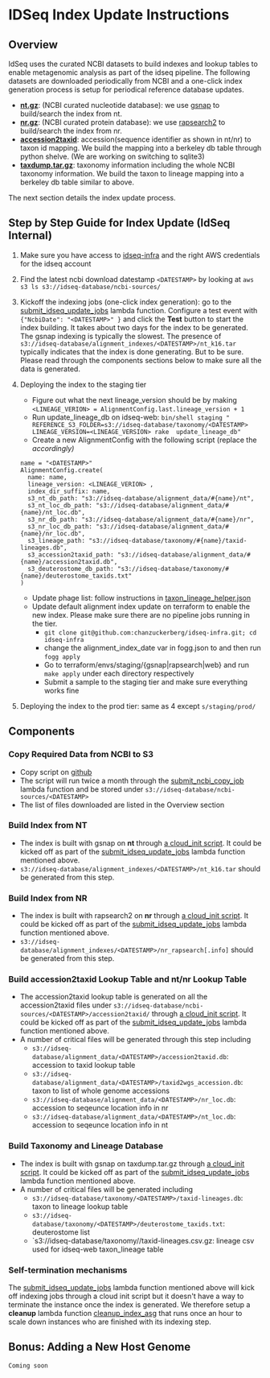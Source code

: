 # IDSeq Index Update Instructions

## Overview
  IdSeq uses the curated NCBI datasets to build indexes and lookup tables to enable metagenomic analysis as part of the idseq pipeline. The following datasets are downloaded periodically from NCBI and a one-click index generation process is setup for periodical reference database updates. 
   * [**nt.gz**](https://ftp.ncbi.nlm.nih.gov/blast/db/fasta/nt.gz): (NCBI curated nucleotide database): we use [gsnap](http://research-pub.gene.com/gmap/) to build/search the index from nt.
   * [**nr.gz**](https://ftp.ncbi.nlm.nih.gov/blast/db/fasta/nr.gz): (NCBI curated protein database): we use [rapsearch2](http://omics.informatics.indiana.edu/mg/RAPSearch2/) to build/search the index from nr.
   * [**accession2taxid**](https://ftp.ncbi.nlm.nih.gov/pub/taxonomy/accession2taxid): accession(sequence identifier as shown in nt/nr) to taxon id mapping. We build the mapping into a berkeley db table through python shelve. (We are working on switching to sqlite3)
   * [**taxdump.tar.gz**](https://ftp.ncbi.nlm.nih.gov/pub/taxonomy/taxdump.tar.gz): taxonomy information including the whole NCBI taxonomy information. We build the taxon to lineage mapping into a berkeley db table similar to above.

  The next section details the index update process. 


## Step by Step Guide for Index Update (IdSeq Internal)

  1. Make sure you have access to [idseq-infra](https://github.com/chanzuckerberg/idseq-infra) and the right AWS credentials for the idseq account
  2. Find the latest ncbi download datestamp `<DATESTAMP>` by looking at `aws s3 ls s3://idseq-database/ncbi-sources/`
  3. Kickoff the indexing jobs (one-click index generation): go to the [submit_idseq_update_jobs](https://us-west-2.console.aws.amazon.com/lambda/home?region=us-west-2#/functions/submit_idseq_update_jobs?tab=graph) lambda function. Configure a test event with ``` {"NcbiDate": "<DATESTAMP>" } ``` and click the **Test** button to start the index building. It takes about two days for the index to be generated. The gsnap indexing is typically the slowest. The presence of `s3://idseq-database/alignment_indexes/<DATESTAMP>/nt_k16.tar` typically indicates that the index is done generating.  But to be sure. Please read through the components sections below to make sure all the data is generated.
  4. Deploying the index to the staging tier

     * Figure out what the next lineage_version should be by making `<LINEAGE_VERION> = AlignmentConfig.last.lineage_version + 1`
     * Run update_lineage_db on idseq-web: `bin/shell staging " REFERENCE_S3_FOLDER=s3://idseq-database/taxonomy/<DATESTAMP> LINEAGE_VERSION=<LINEAGE_VERSION> rake  update_lineage_db"`
     * Create a new AlignmentConfig with the following script (replace the <VAR> accordingly)
     ```
     name = "<DATESTAMP>"
     AlignmentConfig.create(
       name: name,
       lineage_version: <LINEAGE_VERION> ,
       index_dir_suffix: name,
       s3_nt_db_path: "s3://idseq-database/alignment_data/#{name}/nt",
       s3_nt_loc_db_path: "s3://idseq-database/alignment_data/#{name}/nt_loc.db",
       s3_nr_db_path: "s3://idseq-database/alignment_data/#{name}/nr",
       s3_nr_loc_db_path: "s3://idseq-database/alignment_data/#{name}/nr_loc.db",
       s3_lineage_path: "s3://idseq-database/taxonomy/#{name}/taxid-lineages.db",
       s3_accession2taxid_path: "s3://idseq-database/alignment_data/#{name}/accession2taxid.db",
       s3_deuterostome_db_path: "s3://idseq-database/taxonomy/#{name}/deuterostome_taxids.txt"
     )
     ```
     * Update phage list: follow instructions in [taxon_lineage_helper.json](https://github.com/chanzuckerberg/idseq-web/blob/master/app/helpers/taxon_lineage_helper.rb)
     * Update default alignment index update on terraform to enable the new index. Please make sure there are no pipeline jobs running in the tier.
       * `git clone git@github.com:chanzuckerberg/idseq-infra.git; cd idseq-infra`
       * change the alignment_index_date var in fogg.json to <DATESTAMP> and then run `fogg apply`
       * Go to terraform/envs/staging/{gsnap|rapsearch|web} and run `make apply` under each directory respectively
       * Submit a sample to the staging tier and make sure everything works fine
  5. Deploying the index to the prod tier: same as 4 except `s/staging/prod/`


## Components

### Copy Required Data from NCBI to S3

  * Copy script on [github](https://github.com/chanzuckerberg/idseq-copy-tool)
  * The script will run twice a month through the [submit_ncbi_copy_job](submit_ncbi_copy_job) lambda function and be stored under `s3://idseq-database/ncbi-sources/<DATESTAMP>`
  * The list of files downloaded are listed in the Overview section

### Build Index from  NT

  * The index is built with gsnap on **nt** through [a cloud_init script](https://github.com/chanzuckerberg/idseq-infra/blob/master/terraform/envs/staging/index-gsnap/templates/cloud_init.sh.tpl). It could be kicked off as part of the [submit_idseq_update_jobs](https://us-west-2.console.aws.amazon.com/lambda/home?region=us-west-2#/functions/submit_idseq_update_jobs?tab=graph) lambda function mentioned above.
  * `s3://idseq-database/alignment_indexes/<DATESTAMP>/nt_k16.tar` should be generated from this step.

### Build Index from  NR

  * The index is built with rapsearch2 on **nr** through [a cloud_init script](https://github.com/chanzuckerberg/idseq-infra/blob/master/terraform/envs/staging/index-rapsearch/templates/cloud_init.sh.tpl). It could be kicked off as part of the [submit_idseq_update_jobs](https://us-west-2.console.aws.amazon.com/lambda/home?region=us-west-2#/functions/submit_idseq_update_jobs?tab=graph) lambda function mentioned above.
  * `s3://idseq-database/alignment_indexes/<DATESTAMP>/nr_rapsearch[.info]` should be generated from this step.

### Build accession2taxid Lookup  Table and nt/nr Lookup Table

  * The accession2taxid lookup table is generated on all the accession2taxid files under `s3://idseq-database/ncbi-sources/<DATESTAMP>/accession2taxid/` through  [a cloud_init script](https://github.com/chanzuckerberg/idseq-infra/blob/master/terraform/envs/staging/index-accessions/templates/cloud_init.sh.tpl). It could be kicked off as part of the [submit_idseq_update_jobs](https://us-west-2.console.aws.amazon.com/lambda/home?region=us-west-2#/functions/submit_idseq_update_jobs?tab=graph) lambda function mentioned above.
  * A number of critical files will be generated through this step including
    * `s3://idseq-database/alignment_data/<DATESTAMP>/accession2taxid.db`: accession to taxid lookup table
    * `s3://idseq-database/alignment_data/<DATESTAMP>/taxid2wgs_accession.db`: taxon to list of whole genome accessions
    * `s3://idseq-database/alignment_data/<DATESTAMP>/nr_loc.db`: accession to seqeunce location info in nr
    * `s3://idseq-database/alignment_data/<DATESTAMP>/nt_loc.db`: accession to seqeunce location info in nt


### Build Taxonomy and Lineage Database

  * The index is built with gsnap on taxdump.tar.gz  through [a cloud_init script](https://github.com/chanzuckerberg/idseq-infra/blob/master/terraform/envs/staging/index-index-lineages/templates/cloud_init.sh.tpl). It could be kicked off as part of the [submit_idseq_update_jobs](https://us-west-2.console.aws.amazon.com/lambda/home?region=us-west-2#/functions/submit_idseq_update_jobs?tab=graph) lambda function mentioned above.
  * A number of critical files will be generated including
    * `s3://idseq-database/taxonomy/<DATESTAMP>/taxid-lineages.db`: taxon to lineage lookup table
    * `s3://idseq-database/taxonomy/<DATESTAMP>/deuterostome_taxids.txt`: deuterostome list
    * `s3://idseq-database/taxonomy/<DATESTAMP>/taxid-lineages.csv.gz: lineage csv used for idseq-web taxon_lineage table

### Self-termination mechanisms

  The [submit_idseq_update_jobs](https://us-west-2.console.aws.amazon.com/lambda/home?region=us-west-2#/functions/submit_idseq_update_jobs?tab=graph) lambda function mentioned above will kick off indexing jobs through a cloud init script but it doesn't have a way to terminate the instance once the index is generated. We therefore setup a **cleanup** lambda function [cleanup_index_asg](https://us-west-2.console.aws.amazon.com/lambda/home?region=us-west-2#/functions/cleanup_index_asg?tab=graph) that runs once an hour to scale down instances who are finished with its indexing step.

## Bonus: Adding a New Host Genome

  `Coming soon`

